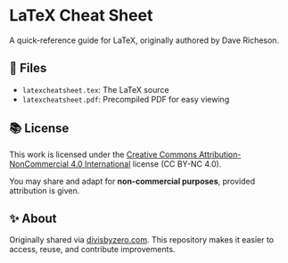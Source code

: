 # LaTeX Cheat Sheet

A quick-reference guide for LaTeX, originally authored by Dave Richeson.

## 📄 Files

- `latexcheatsheet.tex`: The LaTeX source
- `latexcheatsheet.pdf`: Precompiled PDF for easy viewing

## 📚 License

This work is licensed under the [Creative Commons Attribution-NonCommercial 4.0 International](https://creativecommons.org/licenses/by-nc/4.0/) license (CC BY-NC 4.0).

You may share and adapt for **non-commercial purposes**, provided attribution is given.

## ✨ About

Originally shared via [divisbyzero.com](http://divisbyzero.com). This repository makes it easier to access, reuse, and contribute improvements.
